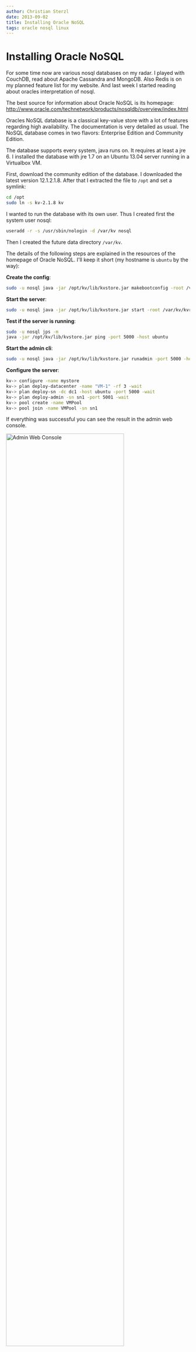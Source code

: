 ```yaml
---
author: Christian Sterzl
date: 2013-09-02
title: Installing Oracle NoSQL
tags: oracle nosql linux
---
```


# Installing Oracle NoSQL

For some time now are various nosql databases on my radar. I played with CouchDB, read about Apache Cassandra and MongoDB. Also Redis is on my planned feature list for my website. And last week I started reading about oracles interpretation of nosql.

The best source for information about Oracle NoSQL is its homepage: http://www.oracle.com/technetwork/products/nosqldb/overview/index.html

Oracles NoSQL database is a classical key-value store with a lot of features regarding high availability. The documentation is very detailed as usual. The NoSQL database comes in two flavors: Enterprise Edition and Community Edition.

The database supports every system, java runs on. It requires at least a jre 6. I installed the database with jre 1.7 on an Ubuntu 13.04 server running in a Virtualbox VM. 

First, download the community edition of the database. I downloaded the latest version 12.1.2.1.8. After that I extracted the file to `/opt` and set a symlink:

```bash
cd /opt
sudo ln -s kv-2.1.8 kv
```

I wanted to run the database with its own user. Thus I created first the system user nosql:

```bash
useradd -r -s /usr/sbin/nologin -d /var/kv nosql
```

Then I created the future data directory `/var/kv`.

The details of the following steps are explained in the resources of the homepage of Oracle NoSQL. I'll keep it short (my hostname is `ubuntu` by the way):

**Create the config**:

```bash
sudo -u nosql java -jar /opt/kv/lib/kvstore.jar makebootconfig -root /var/kv/kvroot -port 5000 -admin 5001 -host ubuntu -harange 5010,5020 -capacity 1 -num_cpus 0 -memory_mb 0
```

**Start the server**:

```bash
sudo -u nosql java -jar /opt/kv/lib/kvstore.jar start -root /var/kv/kvroot &
```

**Test if the server is running**:

```bash
sudo -u nosql jps -m
java -jar /opt/kv/lib/kvstore.jar ping -port 5000 -host ubuntu
```

**Start the admin cli**:

```bash
sudo -u nosql java -jar /opt/kv/lib/kvstore.jar runadmin -port 5000 -host ubuntu
```

**Configure the server**:

```bash
kv-> configure -name mystore
kv-> plan deploy-datacenter -name "VM-1" -rf 3 -wait
kv-> plan deploy-sn -dc dc1 -host ubuntu -port 5000 -wait
kv-> plan deploy-admin -sn sn1 -port 5001 -wait 
kv-> pool create -name VMPool
kv-> pool join -name VMPool -sn sn1
```

If everything was successful you can see the result in the admin web console.

<img src="/assets/blog/adminconsole.png" alt="Admin Web Console" width="80%"/>

Now you can start playing around with Oracles NoSQL storage solution. A good start are the examples delivered together with the community edition.
